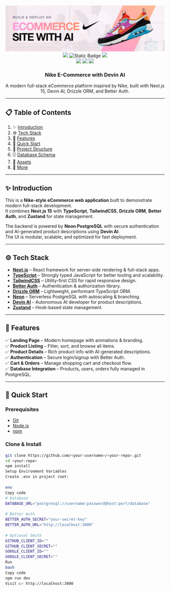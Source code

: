 <div align="center">
  <br />
    <a href="#" target="_blank">
      <img src="public/readme/hero.webp" alt="Project Banner">
    </a>
  <br />

  <div>
    <img src="https://img.shields.io/badge/-TypeScript-black?style=for-the-badge&logoColor=white&logo=typescript&color=3178C6"/>
    <img alt="Static Badge" src="https://img.shields.io/badge/Devin AI-FFF?style=for-the-badge&logo=devin&logoColor=white">
    <img src="https://img.shields.io/badge/-Tailwind_CSS-38B2AC?style=for-the-badge&logo=tailwind-css&logoColor=white" />
    <br/>
    <img src="https://img.shields.io/badge/Next.js-000?style=for-the-badge&logo=next.js&logoColor=white">
    <img src="https://img.shields.io/badge/-Better Auth-black?style=for-the-badge&logoColor=white&logo=betterauth&color=black"/>
    <img src="https://img.shields.io/badge/-Drizzle-black?style=for-the-badge&logoColor=C5F74F&logo=drizzle&color=black"/>
  </div>

  <h3 align="center">Nike E-Commerce with Devin AI</h3>

   <div align="center">
     A modern full-stack eCommerce platform inspired by Nike, built with Next.js 15, Devin AI, Drizzle ORM, and Better Auth.
   </div>
</div>

---

## 📋 Table of Contents

1. ✨ [Introduction](#introduction)  
2. ⚙️ [Tech Stack](#tech-stack)  
3. 🔋 [Features](#features)  
4. 🤸 [Quick Start](#quick-start)  
5. 📁 [Project Structure](#project-structure)  
6. 🗄️ [Database Schema](#database-schema)  
7. 🔗 [Assets](#assets)  
8. 🚀 [More](#more)

---

## ✨ Introduction

This is a **Nike-style eCommerce web application** built to demonstrate modern full-stack development.  
It combines **Next.js 15** with **TypeScript**, **TailwindCSS**, **Drizzle ORM**, **Better Auth**, and **Zustand** for state management.  

The backend is powered by **Neon PostgreSQL** with secure authentication and AI-generated product descriptions using **Devin AI**.  
The UI is modular, scalable, and optimized for fast deployment.

---

## ⚙️ Tech Stack

- **[Next.js](https://nextjs.org/docs)** – React framework for server-side rendering & full-stack apps.  
- **[TypeScript](https://www.typescriptlang.org/)** – Strongly typed JavaScript for better tooling and scalability.  
- **[TailwindCSS](https://tailwindcss.com/)** – Utility-first CSS for rapid responsive design.  
- **[Better Auth](https://www.better-auth.com/)** – Authentication & authorization library.  
- **[Drizzle ORM](https://orm.drizzle.team/)** – Lightweight, performant TypeScript ORM.  
- **[Neon](https://neon.com/)** – Serverless PostgreSQL with autoscaling & branching.  
- **[Devin AI](https://docs.devin.ai/get-started/devin-intro)** – Autonomous AI developer for product descriptions.  
- **[Zustand](https://zustand-demo.pmnd.rs/)** – Hook-based state management.

---

## 🔋 Features

✅ **Landing Page** – Modern homepage with animations & branding.  
✅ **Product Listing** – Filter, sort, and browse all items.  
✅ **Product Details** – Rich product info with AI-generated descriptions.  
✅ **Authentication** – Secure login/signup with Better Auth.  
✅ **Cart & Orders** – Manage shopping cart and checkout flow.  
✅ **Database Integration** – Products, users, orders fully managed in PostgreSQL.  

---

## 🤸 Quick Start

### Prerequisites
- [Git](https://git-scm.com/)  
- [Node.js](https://nodejs.org/en)  
- [npm](https://www.npmjs.com/)  

### Clone & Install
```bash
git clone https://github.com/<your-username>/<your-repo>.git
cd <your-repo>
npm install
Setup Environment Variables
Create .env in project root:

env
Copy code
# Database
DATABASE_URL="postgresql://username:password@host:port/database"

# Better Auth
BETTER_AUTH_SECRET="your-secret-key"
BETTER_AUTH_URL="http://localhost:3000"

# Optional OAuth
GITHUB_CLIENT_ID=""
GITHUB_CLIENT_SECRET=""
GOOGLE_CLIENT_ID=""
GOOGLE_CLIENT_SECRET=""
Run
bash
Copy code
npm run dev
Visit 👉 http://localhost:3000

